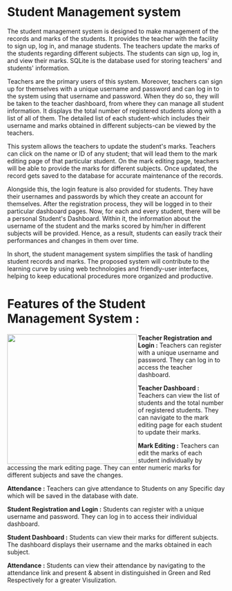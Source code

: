 # Student Management system

The student management system is designed to make management of the records and marks of the students. It provides the teacher with the facility to sign up, log in, and manage students. The teachers update the marks of the students regarding different subjects. The students can sign up, log in, and view their marks. SQLite is the database used for storing teachers' and students' information.

Teachers are the primary users of this system. Moreover, teachers can sign up for themselves with a unique username and password and can log in to the system using that username and password. When they do so, they will be taken to the teacher dashboard, from where they can manage all student information. It displays the total number of registered students along with a list of all of them. The detailed list of each student-which includes their username and marks obtained in different subjects-can be viewed by the teachers.

This system allows the teachers to update the student's marks. Teachers can click on the name or ID of any student; that will lead them to the mark editing page of that particular student. On the mark editing page, teachers will be able to provide the marks for different subjects. Once updated, the record gets saved to the database for accurate maintenance of the records.

Alongside this, the login feature is also provided for students. They have their usernames and passwords by which they create an account for themselves. After the registration process, they will be logged in to their particular dashboard pages. Now, for each and every student, there will be a personal Student's Dashboard. Within it, the information about the username of the student and the marks scored by him/her in different subjects will be provided. Hence, as a result, students can easily track their performances and changes in them over time.

In short, the student management system simplifies the task of handling student records and marks. The proposed system will contribute to the learning curve by using web technologies and friendly-user interfaces, helping to keep educational procedures more organized and productive.

# Features of the Student Management System :

<img align="left" height="300px" src="https://smartstudent.app/media/2022/09/managment-software.png">

<b> Teacher Registration and Login :</b> Teachers can register with a unique username and password. They can log in to access the teacher dashboard.

<b> Teacher Dashboard :</b> Teachers can view the list of students and the total number of registered students. They can navigate to the mark editing page for each student to update their marks.

<b> Mark Editing :</b> Teachers can edit the marks of each student individually by accessing the mark editing page. They can enter numeric marks for different subjects and save the changes.

<b> Attendance :</b> Teachers can give attendance to Students on any Specific day which will be saved in the database with date.
                                
<b> Student Registration and Login :</b> Students can register with a unique username and password. They can log in to access their individual dashboard.
                                
<b> Student Dashboard :</b> Students can view their marks for different subjects. The dashboard displays their username and the marks obtained in each subject.

<b> Attendance :</b> Students can view their attendance by navigating to the attendance link and present & absent in distinguished in Green and Red Respectively for a greater Visulization.
                                
